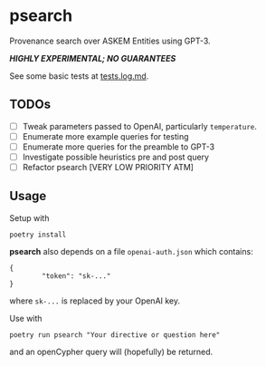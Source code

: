 # psearch 

Provenance search over ASKEM Entities using GPT-3.

***HIGHLY EXPERIMENTAL; NO GUARANTEES***

See some basic tests at [tests.log.md](./tests.log.md). 

## TODOs
- [ ] Tweak parameters passed to OpenAI, particularly `temperature`.
- [ ] Enumerate more example queries for testing
- [ ] Enumerate more queries for the preamble to GPT-3
- [ ] Investigate possible heuristics pre and post query
- [ ] Refactor psearch [VERY LOW PRIORITY ATM]

## Usage

Setup with 
```
poetry install
```

**psearch** also depends on a file `openai-auth.json` which contains:
```
{
        "token": "sk-..." 
}
```

where `sk-...` is replaced by your OpenAI key.

Use with
```
poetry run psearch "Your directive or question here"
```

and an openCypher query will (hopefully) be returned.
